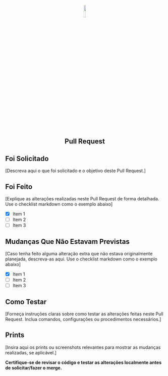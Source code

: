 <div align="center">
  <img src="https://github.com/user-attachments/assets/04a51bd6-7788-4f06-a24b-9c8ebc5154e6" width="10%">
  <h2>Pull Request</h2> 
</div>


## Foi Solicitado
[Descreva aqui o que foi solicitado e o objetivo deste Pull Request.]

## Foi Feito
[Explique as alterações realizadas neste Pull Request de forma detalhada. Use o checklist markdown como o exemplo abaixo]
- [x] Item 1
- [ ] Item 2 
- [ ] Item 3

## Mudanças Que Não Estavam Previstas
[Caso tenha feito alguma alteração extra que não estava originalmente planejada, descreva-as aqui. Use o checklist markdown como o exemplo abaixo]
- [x] Item 1
- [ ] Item 2 
- [ ] Item 3

## Como Testar
[Forneça instruções claras sobre como testar as alterações feitas neste Pull Request. Inclua comandos, configurações ou procedimentos necessários.]

## Prints
[Insira aqui os prints ou screenshots relevantes para mostrar as mudanças realizadas, se aplicável.]



**Certifique-se de revisar o código e testar as alterações localmente antes de solicitar/fazer o merge.**
